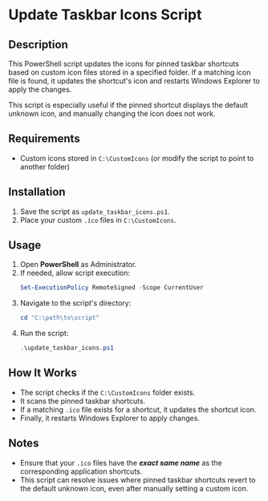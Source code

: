 # Update Taskbar Icons Script

## Description

This PowerShell script updates the icons for pinned taskbar shortcuts based on custom icon files stored in a specified folder. If a matching icon file is found, it updates the shortcut's icon and restarts Windows Explorer to apply the changes.

This script is especially useful if the pinned shortcut displays the default unknown icon, and manually changing the icon does not work.

## Requirements

- Custom icons stored in `C:\CustomIcons` (or modify the script to point to another folder)

## Installation

1. Save the script as `update_taskbar_icons.ps1`.
2. Place your custom `.ico` files in `C:\CustomIcons`.

## Usage

1. Open **PowerShell** as Administrator.
2. If needed, allow script execution:
   ```powershell
   Set-ExecutionPolicy RemoteSigned -Scope CurrentUser
   ```
3. Navigate to the script's directory:
   ```powershell
   cd "C:\path\to\script"
   ```
4. Run the script:
   ```powershell
   .\update_taskbar_icons.ps1
   ```

## How It Works

- The script checks if the `C:\CustomIcons` folder exists.
- It scans the pinned taskbar shortcuts.
- If a matching `.ico` file exists for a shortcut, it updates the shortcut icon.
- Finally, it restarts Windows Explorer to apply changes.

## Notes

- Ensure that your `.ico` files have the ***exact same name*** as the corresponding application shortcuts.
- This script can resolve issues where pinned taskbar shortcuts revert to the default unknown icon, even after manually setting a custom icon.
